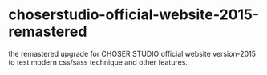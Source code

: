 # choserstudio-official-website-2015-remastered
the remastered upgrade for CHOSER STUDIO official website version-2015 to test modern css/sass technique and other features.
